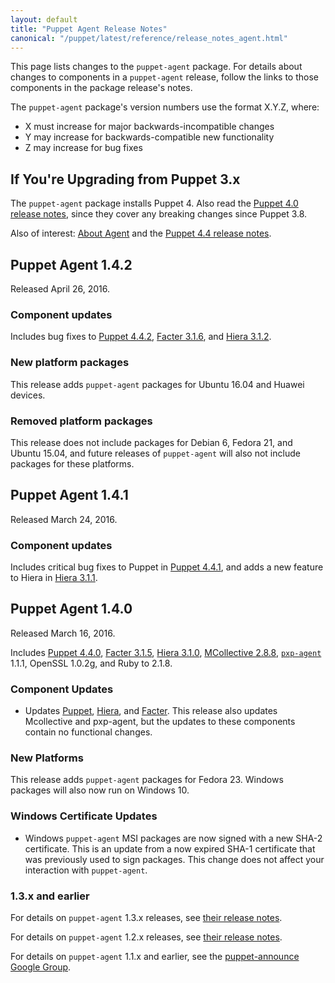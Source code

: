```yaml
---
layout: default
title: "Puppet Agent Release Notes"
canonical: "/puppet/latest/reference/release_notes_agent.html"
---
```


[Puppet 4.4.0]: /puppet/4.4/reference/release_notes.html#puppet-440
[Puppet 4.4.1]: /puppet/4.4/reference/release_notes.html#puppet-441
[Puppet 4.4.2]: /puppet/4.4/reference/release_notes.html#puppet-442

[Facter 3.1.5]: /facter/3.1/release_notes.html#facter-315
[Facter 3.1.6]: /facter/3.1/release_notes.html#facter-316


[Hiera 3.1.0]: /hiera/3.1/release_notes.html#hiera-310
[Hiera 3.1.1]: /hiera/3.1/release_notes.html#hiera-311
[Hiera 3.1.2]: /hiera/3.1/release_notes.html#hiera-312


[MCollective 2.8.8]: /mcollective/releasenotes.html#2_8_8

[pxp-agent]: https://github.com/puppetlabs/pxp-agent

This page lists changes to the `puppet-agent` package. For details about changes to components in a `puppet-agent` release, follow the links to those components in the package release's notes.

The `puppet-agent` package's version numbers use the format X.Y.Z, where:

* X must increase for major backwards-incompatible changes
* Y may increase for backwards-compatible new functionality
* Z may increase for bug fixes

## If You're Upgrading from Puppet 3.x

The `puppet-agent` package installs Puppet 4. Also read the [Puppet 4.0 release notes](/puppet/4.0/reference/release_notes.html), since they cover any breaking changes since Puppet 3.8.

Also of interest: [About Agent](./about_agent.html) and the [Puppet 4.4 release notes](./release_notes.html).

## Puppet Agent 1.4.2

Released April 26, 2016.

### Component updates

Includes bug fixes to [Puppet 4.4.2][], [Facter 3.1.6][], and [Hiera 3.1.2][].

### New platform packages

This release adds `puppet-agent` packages for Ubuntu 16.04 and Huawei devices.

### Removed platform packages

This release does not include packages for Debian 6, Fedora 21, and Ubuntu 15.04, and future releases of `puppet-agent` will also not include packages for these platforms.


## Puppet Agent 1.4.1

Released March 24, 2016.

### Component updates

Includes critical bug fixes to Puppet in [Puppet 4.4.1][], and adds a new feature to Hiera in [Hiera 3.1.1][].


## Puppet Agent 1.4.0

Released March 16, 2016.

Includes [Puppet 4.4.0][], [Facter 3.1.5][], [Hiera 3.1.0][], [MCollective 2.8.8][], [`pxp-agent`][pxp-agent] 1.1.1, OpenSSL 1.0.2g, and Ruby to 2.1.8.

### Component Updates

* Updates [Puppet](/puppet/4.4/reference/), [Hiera](/hiera/3.1/), and [Facter](/facter/3.1/). This release also updates Mcollective and pxp-agent, but the updates to these components contain no functional changes.

### New Platforms

This release adds `puppet-agent` packages for Fedora 23. Windows packages will also now run on Windows 10.

### Windows Certificate Updates

* Windows `puppet-agent` MSI packages are now signed with a new SHA-2 certificate. This is an update from a now expired SHA-1 certificate that was previously used to sign packages. This change does not affect your interaction with `puppet-agent`.


### 1.3.x and earlier

For details on `puppet-agent` 1.3.x releases, see [their release notes](/puppet/4.3/reference/release_notes_agent.html).

For details on `puppet-agent` 1.2.x releases, see [their release notes](/puppet/4.2/reference/release_notes_agent.html).

For details on `puppet-agent` 1.1.x and earlier, see the [puppet-announce Google Group](https://groups.google.com/forum/#!forum/puppet-announce).
